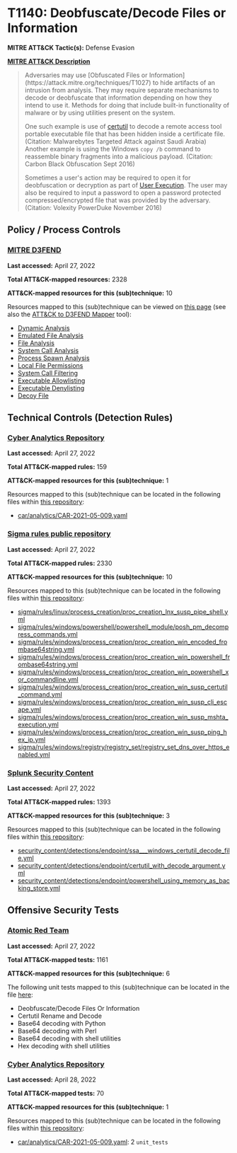 # T1140: Deobfuscate/Decode Files or Information
**MITRE ATT&CK Tactic(s):** Defense Evasion

**[MITRE ATT&CK Description](https://attack.mitre.org/techniques/T1140)**
<blockquote>Adversaries may use [Obfuscated Files or Information](https://attack.mitre.org/techniques/T1027) to hide artifacts of an intrusion from analysis. They may require separate mechanisms to decode or deobfuscate that information depending on how they intend to use it. Methods for doing that include built-in functionality of malware or by using utilities present on the system.

One such example is use of [certutil](https://attack.mitre.org/software/S0160) to decode a remote access tool portable executable file that has been hidden inside a certificate file. (Citation: Malwarebytes Targeted Attack against Saudi Arabia) Another example is using the Windows <code>copy /b</code> command to reassemble binary fragments into a malicious payload. (Citation: Carbon Black Obfuscation Sept 2016)

Sometimes a user's action may be required to open it for deobfuscation or decryption as part of [User Execution](https://attack.mitre.org/techniques/T1204). The user may also be required to input a password to open a password protected compressed/encrypted file that was provided by the adversary. (Citation: Volexity PowerDuke November 2016)</blockquote>

## Policy / Process Controls
### [MITRE D3FEND](https://d3fend.mitre.org/)
**Last accessed:** April 27, 2022

**Total ATT&CK-mapped resources:** 2328

**ATT&CK-mapped resources for this (sub)technique:** 10

Resources mapped to this (sub)technique can be viewed on [this page](https://d3fend.mitre.org/) (see also the [ATT&CK to D3FEND Mapper](https://d3fend.mitre.org/tools/attack-mapper) tool):

* [Dynamic Analysis](https://d3fend.mitre.org/techniques/d3f:DynamicAnalysis)
* [Emulated File Analysis](https://d3fend.mitre.org/techniques/d3f:EmulatedFileAnalysis)
* [File Analysis](https://d3fend.mitre.org/techniques/d3f:FileAnalysis)
* [System Call Analysis](https://d3fend.mitre.org/techniques/d3f:SystemCallAnalysis)
* [Process Spawn Analysis](https://d3fend.mitre.org/techniques/d3f:ProcessSpawnAnalysis)
* [Local File Permissions](https://d3fend.mitre.org/techniques/d3f:LocalFilePermissions)
* [System Call Filtering](https://d3fend.mitre.org/techniques/d3f:SystemCallFiltering)
* [Executable Allowlisting](https://d3fend.mitre.org/techniques/d3f:ExecutableAllowlisting)
* [Executable Denylisting](https://d3fend.mitre.org/techniques/d3f:ExecutableDenylisting)
* [Decoy File](https://d3fend.mitre.org/techniques/d3f:DecoyFile)

## Technical Controls (Detection Rules)
### [Cyber Analytics Repository](https://car.mitre.org)
**Last accessed:** April 27, 2022

**Total ATT&CK-mapped rules:** 159

**ATT&CK-mapped resources for this (sub)technique:** 1

Resources mapped to this (sub)technique can be located in the following files within [this repository](https://github.com/mitre-attack/car/blob/master/analytics):

* [car/analytics/CAR-2021-05-009.yaml](https://github.com/mitre-attack/car/blob/master/analytics/CAR-2021-05-009.yaml)

### [Sigma rules public repository](https://github.com/SigmaHQ/sigma)
**Last accessed:** April 27, 2022

**Total ATT&CK-mapped rules:** 2330

**ATT&CK-mapped resources for this (sub)technique:** 10

Resources mapped to this (sub)technique can be located in the following files within [this repository](https://github.com/SigmaHQ/sigma/tree/master/rules):

* [sigma/rules/linux/process_creation/proc_creation_lnx_susp_pipe_shell.yml](https://github.com/SigmaHQ/sigma/blob/master/rules/linux/process_creation/proc_creation_lnx_susp_pipe_shell.yml)
* [sigma/rules/windows/powershell/powershell_module/posh_pm_decompress_commands.yml](https://github.com/SigmaHQ/sigma/blob/master/rules/windows/powershell/powershell_module/posh_pm_decompress_commands.yml)
* [sigma/rules/windows/process_creation/proc_creation_win_encoded_frombase64string.yml](https://github.com/SigmaHQ/sigma/blob/master/rules/windows/process_creation/proc_creation_win_encoded_frombase64string.yml)
* [sigma/rules/windows/process_creation/proc_creation_win_powershell_frombase64string.yml](https://github.com/SigmaHQ/sigma/blob/master/rules/windows/process_creation/proc_creation_win_powershell_frombase64string.yml)
* [sigma/rules/windows/process_creation/proc_creation_win_powershell_xor_commandline.yml](https://github.com/SigmaHQ/sigma/blob/master/rules/windows/process_creation/proc_creation_win_powershell_xor_commandline.yml)
* [sigma/rules/windows/process_creation/proc_creation_win_susp_certutil_command.yml](https://github.com/SigmaHQ/sigma/blob/master/rules/windows/process_creation/proc_creation_win_susp_certutil_command.yml)
* [sigma/rules/windows/process_creation/proc_creation_win_susp_cli_escape.yml](https://github.com/SigmaHQ/sigma/blob/master/rules/windows/process_creation/proc_creation_win_susp_cli_escape.yml)
* [sigma/rules/windows/process_creation/proc_creation_win_susp_mshta_execution.yml](https://github.com/SigmaHQ/sigma/blob/master/rules/windows/process_creation/proc_creation_win_susp_mshta_execution.yml)
* [sigma/rules/windows/process_creation/proc_creation_win_susp_ping_hex_ip.yml](https://github.com/SigmaHQ/sigma/blob/master/rules/windows/process_creation/proc_creation_win_susp_ping_hex_ip.yml)
* [sigma/rules/windows/registry/registry_set/registry_set_dns_over_https_enabled.yml](https://github.com/SigmaHQ/sigma/blob/master/rules/windows/registry/registry_set/registry_set_dns_over_https_enabled.yml)

### [Splunk Security Content](https://github.com/splunk/security_content)
**Last accessed:** April 27, 2022

**Total ATT&CK-mapped rules:** 1393

**ATT&CK-mapped resources for this (sub)technique:** 3

Resources mapped to this (sub)technique can be located in the following files within [this repository](https://github.com/splunk/security_content/tree/develop/detections):

* [security_content/detections/endpoint/ssa___windows_certutil_decode_file.yml](https://github.com/splunk/security_content/blob/develop/detections/endpoint/ssa___windows_certutil_decode_file.yml)
* [security_content/detections/endpoint/certutil_with_decode_argument.yml](https://github.com/splunk/security_content/blob/develop/detections/endpoint/certutil_with_decode_argument.yml)
* [security_content/detections/endpoint/powershell_using_memory_as_backing_store.yml](https://github.com/splunk/security_content/blob/develop/detections/endpoint/powershell_using_memory_as_backing_store.yml)


## Offensive Security Tests
### [Atomic Red Team](https://github.com/redcanaryco/atomic-red-team)
**Last accessed:** April 27, 2022

**Total ATT&CK-mapped tests:** 1161

**ATT&CK-mapped resources for this (sub)technique:** 6

The following unit tests mapped to this (sub)technique can be located in the file [here](https://github.com/redcanaryco/atomic-red-team/tree/master/atomics/T1140/T1140.yaml):

* Deobfuscate/Decode Files Or Information
* Certutil Rename and Decode
* Base64 decoding with Python
* Base64 decoding with Perl
* Base64 decoding with shell utilities
* Hex decoding with shell utilities

### [Cyber Analytics Repository](https://car.mitre.org)
**Last accessed:** April 28, 2022

**Total ATT&CK-mapped tests:** 70

**ATT&CK-mapped resources for this (sub)technique:** 1

Resources mapped to this (sub)technique can be located in the following files within [this repository](https://github.com/mitre-attack/car/blob/master/analytics):

* [car/analytics/CAR-2021-05-009.yaml](https://github.com/mitre-attack/car/blob/master/analytics/CAR-2021-05-009.yaml): 2 <code>unit_tests</code>

